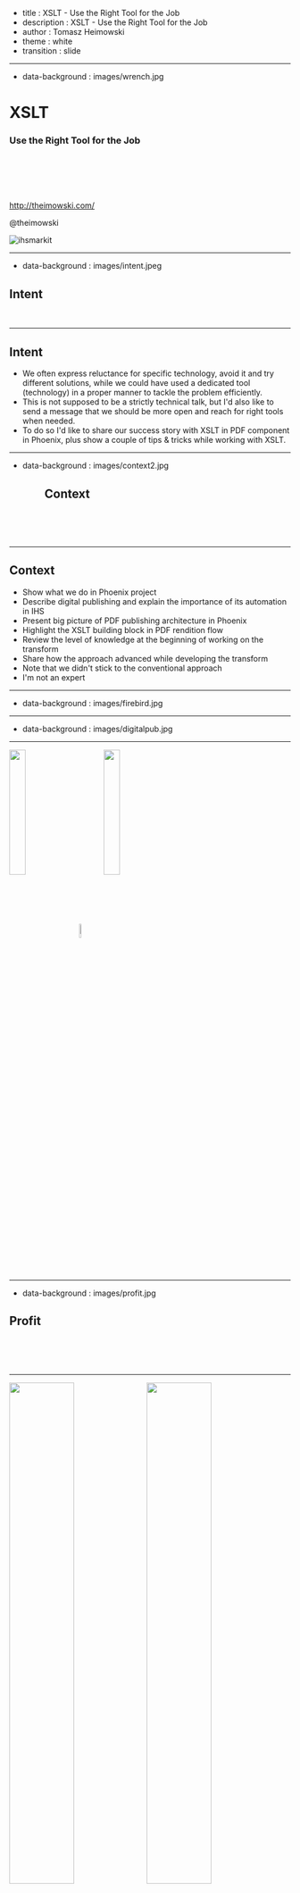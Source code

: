 - title : XSLT - Use the Right Tool for the Job
- description : XSLT - Use the Right Tool for the Job
- author : Tomasz Heimowski
- theme : white
- transition : slide

***
- data-background : images/wrench.jpg


# XSLT
### Use the Right Tool for the Job

</br>
</br>
</br>
</br>

http://theimowski.com/

@theimowski

![ihsmarkit](images/ihsmarkit.svg)

***
- data-background : images/intent.jpeg

## Intent
</br>

---

## Intent

* We often express reluctance for specific technology, avoid it and try different solutions, while we could have used a dedicated tool (technology) in a proper manner to tackle the problem efficiently.
* This is not supposed to be a strictly technical talk, but I'd also like to send a message that we should be more open and reach for right tools when needed.  
* To do so I'd like to share our success story with XSLT in PDF component in Phoenix, plus show a couple of tips & tricks while working with XSLT.

***
- data-background : images/context2.jpg

<h2>&emsp;&emsp;&emsp;Context</h2>
</br>
</br>
</br>

---

## Context

* Show what we do in Phoenix project
* Describe digital publishing and explain the importance of its automation in IHS
* Present big picture of PDF publishing architecture in Phoenix
* Highlight the XSLT building block in PDF rendition flow
* Review the level of knowledge at the beginning of working on the transform
* Share how the approach advanced while developing the transform
* Note that we didn't stick to the conventional approach
* I'm not an expert

---

- data-background : images/firebird.jpg

---

- data-background : images/digitalpub.jpg

---

<div>
    <img  style="display: inline-block;vertical-align:middle;border:none;box-shadow:none" width="24%" src="images/dita-logo.jpg"/>
    <img  style="display: inline-block;vertical-align:middle;border:none;box-shadow:none" width="8%" src="images/qxps.jpg"/>
    <img  style="display: inline-block;vertical-align:middle;border:none;box-shadow:none" width="24%" src="images/pdf.png"/>
</div>

***
- data-background : images/profit.jpg

## Profit
</br>
</br>
</br>

---

<div >
    <img src="images/front_fc.png" style="display: inline-block;vertical-align:middle" width="48%"/>
    <img src="images/front_mhrp.png" style="display: inline-block;vertical-align:middle" width="48%"/>
</div>

---

<div >
    <img src="images/front_mhco.png" style="display: inline-block;vertical-align:middle" width="48%"/>
    <img src="images/front_mhbp.png" style="display: inline-block;vertical-align:middle" width="48%"/>
</div>

---

<div >
    <img src="images/front_mh2co.png" style="display: inline-block;vertical-align:middle" width="48%"/>
    <img src="images/front_mh2et.png" style="display: inline-block;vertical-align:middle" width="48%"/>
</div>

---

## features

* 7 different report templates
* 1 or 2 column text flow
* 8 different layout options for tables and charts
* advanced page break manipulation
* table break manipulation
* facing pages option
* suppressing specific objects and pages
* table of contents configuration
* support for large tables
* more...

---

<div >
    <img src="images/features_01.png" style="display: inline-block;vertical-align:middle" width="48%"/>
    <img src="images/features_03.png" style="display: inline-block;vertical-align:middle" width="48%"/>
</div>

---

<div>
    <img src="images/features_04_landscape.png" style="display: inline-block;vertical-align:middle" width="86%"/>
</div>

---

<div >
    <img src="images/features_05_fp.png" style="display: inline-block;vertical-align:middle" width="96%"/>
</div>

---

### numbers

* 3 IHS Domains
    * Chemical (successful migration)
    * Economics
    * Energy
* ~2.000 XSLT LOC
* ~2.000 PDF Reports Generated
* ~20.000 Pages of content
* Much more yet to come

***
- data-background : images/practice.jpg

## Practice

' biggest pains?
' technical stuff
' for each pain -> solution

---

- data-background : images/explicit.jpg

---

## Practice

### Template matching conflicts
### "Implicit vs explicit" processing

<small>
Conventional approach is to define multiple templates matching a pattern and rely on "apply-templates" instruction.
However when a transform gets bigger and bigger it's hard to reason about those templates directly.
Specially when the schemes of transform's input and output differ a lot.
In addition one might get template matching conflicts which are not always easy to resolve - priorities.
Example - maybe just show and explain both approaches, not necessarily dive into complex examples.
First show the implicit approach, explain potential pains, and then show explicit approach and how it solves those problems.
Example domain - focus on transforming Dita XML to Modifier XML.
Explicit = named templates but also functions.
</small>

---

- data-background : images/complex.jpg

---

### Pessimist: Complex instructions
### Optimist: Functional stuff in new XSLT

* XPath power
* Utilize functions - come back to explicit processing
* Static Typing capabilities
* "Group by" capabilities - optionally

---

### XPath power
#### Inovice sum

Input

    [lang=xml]
    <invoice>
      <product sku="001" price="12.50" quantity="2" />
      <product sku="002" price="10.00" quantity="2" />
      <product sku="003" price="35.00" quantity="3" />
    </invoice>

Expected output

    [lang=xml]
    150

---

#### Inovice sum - XSLT 1.0 with recursion

    [lang=xml]
    <xsl:template match="/invoice">
      <xsl:call-template name="sum">
        <xsl:with-param name="products" select="product" />
      </xsl:call-template>
    </xsl:template>
    <xsl:template name="sum">
      <xsl:param name="products" />
      <xsl:param name="acc" select="0" />
      <xsl:choose>
        <xsl:when test="not($products)">
          <xsl:value-of select="$acc" />
        </xsl:when>
        <xsl:otherwise>
          <xsl:variable name="price" select="$products[1]/@price" />
          <xsl:variable name="quantity" select="$products[1]/@quantity" />
          <xsl:call-template name="sum">
            <xsl:with-param name="products" select="$products[position() > 1]" />
            <xsl:with-param name="acc" select="$acc + ($quantity * $price)" />
          </xsl:call-template>
        </xsl:otherwise>
      </xsl:choose>
    </xsl:template>

---

#### Inovice sum - C# with recursion

    [lang=csharp]
    public static string Transform(XDocument xdoc)
    {
        return Sum(xdoc.Root.Elements("product"));
    }

    private static string Sum(IEnumerable<XElement> elements, decimal acc = 0)
    {
        if (elements.Any() == false)
        {
            return acc.ToString();
        }
        else
        {
            var product = elements.ElementAt(0);
            var price = decimal.Parse(product.Attribute("price").Value);
            var quantity = decimal.Parse(product.Attribute("quantity").Value);
            return Sum(elements.Skip(1), acc + price*quantity);
        }
    }

---

#### Invoice sum - C# LINQ expression

    [lang=csharp]
    public static string Transform(XDocument xdoc)
    {
        return
            xdoc.Root.Elements("product")
                .Select(product => 
                            decimal.Parse(product.Attribute("price").Value) * 
                            decimal.Parse(product.Attribute("quantity").Value))
                .Sum()
                .ToString();
    }

---

#### Inovice sum - XSLT 3.0 with XPath 3.1

    [lang=xml]
    <xsl:template match="/invoice">
      <xsl:value-of select="product!(@price * @quantity) => sum()"/>
    </xsl:template>

---

### XPath power
#### XPath 3.1 features

* expressions: conditional, quantified, logic, etc...
* list bind
* mapping - ! operator
* filtering
* aggregation functions
* arrow operator
* let bindings
* function calls

---

### Functions
#### Finding most expensive product

Input

    [lang=xml]
    <invoice>
      <product sku="001" price="12.50" quantity="2" />
      <product sku="002" price="10.00" quantity="2" />
      <product sku="003" price="35.00" quantity="3" />
    </invoice>

Expected output

    [lang=xml]
    <product sku="003" price="35.00" quantity="3" />

---

#### Finding most expensive product - named template

    [lang=xml]
    <xsl:template match="/invoice">
      <xsl:call-template name="maxByPrice">
          <xsl:with-param name="products" select="product" />
      </xsl:call-template>
    </xsl:template>
    <xsl:template name="maxByPrice">
      <xsl:param name="products" />
      <xsl:copy-of select="$products[@price = max($products/@price)]" />
    </xsl:template>

---

#### Finding most expensive product - function

    [lang=xml]
    <xsl:template match="/invoice">
      <xsl:copy-of select="my:maxByPrice(product)" />
    </xsl:template>
    <xsl:function name="my:maxByPrice">
      <xsl:param name="products" />
      <xsl:copy-of select="$products[@price = max($products/@price)]" />
    </xsl:function>

---

#### XSLT Functions

* More concise syntax
* Can be used in XPath expressions
* Isolated - no implicit context nodes

---

### Static Typing

    [lang=xml]
    <xsl:template match="/invoice">
      <xsl:copy-of select="my:maxByPrice(.)" />
    </xsl:template>
    <xsl:function as="element(product)" name="my:maxPrice">
      <xsl:param as="element(product)+" name="products" />
      <xsl:copy-of select="$products[@price = max($products/@price)]" />
    </xsl:function>

Static Error

    [lang=plaintext]
    Static error in {my:maxByPrice(.)} in expression in
    xsl:copy-of/@select on line 6 column 46 of static_typing.xslt:
        XPST0017: Cannot find a matching 1-argument function 
        named {http://example.com}maxByPrice()

---

- data-background : images/tree.jpg

---

### Pessimist: Terse XML syntax
### Optimist: There are pros of XML syntax

---

### XML syntax
#### Applying discounts

Input

    [lang=xml]
    <invoice>
      <product sku="001" price="12.50" quantity="2" />
      <product sku="002" price="10.00" quantity="2" />
      <product sku="003" price="35.00" quantity="3" />
    </invoice>

* Get 30% discount for product with "002" sku
* Buy 3 for 2 products with "003" sku

Expected output

    [lang=xml]
    109

---

### Applying discounts

    [lang=xml]
    <xsl:variable as="element(discount)+" name="discounts">
      <discount type="percent" sku="002" percent="30" />
      <discount type="XforY" sku="003" x="3" y="2" />
    </xsl:variable>
    
    <xsl:template match="/invoice">
      <xsl:copy-of select="my:applyDiscounts(product)" />
    </xsl:template>
    
    <xsl:function as="xs:double" name="my:applyDiscounts">
      <xsl:param as="element(product)+" name="products" />
      <xsl:copy-of select="$products!my:applyDiscount(.) => sum()" />
    </xsl:function>


* Declarative nature of XML
* Return plain XML

---

### Applying discounts

    [lang=xml]
    <xsl:function as="xs:double" name="my:applyDiscount">
      <xsl:param as="element(product)" name="product" /> 
      <xsl:copy-of select="
        let $discount := $discounts[@sku = $product/@sku],
            $price    := $product/@price,
            $quantity := $product/@quantity
        return
            if ($discount/@type = 'percent') then 
                (100 - $discount/@percent) div 100 * $price * $quantity
            else if ($discount/@type = 'XforY') then
                let $discounted := $quantity div $discount/@x,
                    $remaining  := $quantity mod $discount/@x
                return
                    $discounted * $price * $discount/@y + 
                    $remaining  * $price
            else
                $price * $quantity" />
    </xsl:function>

---

- data-background : images/diagnostics.jpg

---

## Practice

### Pessimist: XSLT is Hard to diagnose
### Optimist: With FP I hardly need to debug. Also I can profile

---

#### Debugging

    [lang=xml]
    <xsl:function name="my:debug">
      <xsl:param name="msg" />
      <xsl:param name="x" />
      <xsl:message><xsl:value-of select="concat($msg, ': ', $x)"/></xsl:message>
      <xsl:copy-of select="$x" />
    </xsl:function>
    
---

    [lang=xml]
    <xsl:function as="xs:double" name="my:applyDiscount">
      <xsl:param as="element(product)" name="product" /> 
      <xsl:message>--- sku: <xsl:value-of select="$product/@sku"/></xsl:message>
      <xsl:copy-of select="
        let $discount := my:debug('discount', $discounts[@sku = $product/@sku]),
          $price    := my:debug('price', $product/@price),
          $quantity := my:debug('quantity', $product/@quantity)
        return
          if ($discount/@type = 'percent') then 
            (100 - $discount/@percent) div 100 * $price * $quantity
          else if ($discount/@type = 'XforY') then
            let $discounted := $quantity div $discount/@x,
              $remaining  := $quantity mod $discount/@x
            return
              $discounted * $price * $discount/@y + 
              $remaining  * $price
          else
            $price * $quantity" />
    </xsl:function>

---

    [lang=xml]
    --- sku: 001
    discount:
       price: <?attribute name="price" value="12.50"?>
    quantity: <?attribute name="quantity" value="2"?>
    --- sku: 002
    discount: <discount type="percent" sku="002" percent="30"/>
       price: <?attribute name="price" value="10.00"?>
    quantity: <?attribute name="quantity" value="2"?>
    --- sku: 003
    discount: <discount type="XforY" sku="003" x="3" y="2"/>
    quantity: <?attribute name="quantity" value="3"?>
       price: <?attribute name="price" value="35.00"?>

' concurrent execution? always same permutation

---

#### Profiling

![profiling.png](images/profiling.png)

---

- data-background : images/tooling.jpg

---

## Practice

### Poor tooling
### Editor extensions?

---

![no higlight.png](images/no_highlight.png)

---

![higlight.png](images/highlight.png)

---

- data-background : images/property.jpg

---

## Practice

### Saxon's monopoly
### Supplements for free-version processor

---

#### Only in commercial Saxon Editions

* schema-awareness
* higher-order functions
* streaming
* various performance optimizations
* more extension points

http://www.saxonica.com/products/feature-matrix-9-6.xml

***
- data-background : images/recap.jpg

<h2 style="color: white">&nbsp;&nbsp;Recap</h2>

---

## Recap

* lessons learned
* the very purpose of XSLT is to transform XML documents
* One can handle XSLT to use it without big pain
* It's not just about XSLT
* We don't have to avoid unknown tools / technologies
* We can discover interesting ways of using these tools to improve our process
* In the end what really matters is the final result that has business value